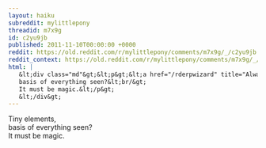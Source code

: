 ```yaml
---
layout: haiku
subreddit: mylittlepony
threadid: m7x9g
id: c2yu9jb
published: 2011-11-10T00:00:00 +0000
reddit: https://old.reddit.com/r/mylittlepony/comments/m7x9g/_/c2yu9jb
reddit_context: https://old.reddit.com/r/mylittlepony/comments/m7x9g/_/c2yu9jb?context=3
html: |
   &lt;div class="md"&gt;&lt;p&gt;&lt;a href="/rderpwizard" title="Always Relevant / Shipping Chemical Romance / Paper Bag Princess"&gt;&lt;/a&gt; Tiny elements,&lt;br/&gt;
   basis of everything seen?&lt;br/&gt;
   It must be magic.&lt;/p&gt;
   &lt;/div&gt;
---
```


[](/rderpwizard "Always Relevant / Shipping Chemical Romance / Paper Bag Princess") Tiny elements,  
basis of everything seen?  
It must be magic.